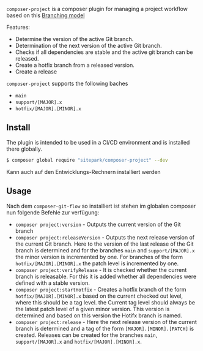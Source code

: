 `composer-project` is a composer plugin for managing a project workflow based on this [Branching model](https://sitepark.github.io/github-project-workflow/branching-model.html)

Features:

* Determine the version of the active Git branch.
* Determination of the next version of the active Git branch.
* Checks if all dependencies are stable and the active git branch can be released.
* Create a hotfix branch from a released version.
* Create a release

`composer-project` supports the following baches

* `main`
* `support/[MAJOR].x`
* `hotfix/[MAJOR].[MINOR].x`


## Install

The plugin is intended to be used in a CI/CD environment and is installed there globally.

```sh
$ composer global require "sitepark/composer-project" --dev
```

Kann auch auf den Entwicklungs-Rechnern installiert werden

## Usage

Nach dem `composer-git-flow` so installiert ist stehen im globalen composer nun folgende Befehle zur verfügung:

* `composer project:version` - Outputs the current version of the Git branch
* `composer project:releaseVersion` - Outputs the next release version of the current Git branch. Here to the version of the last release of the Git branch is determined and for the branches `main` and `support/[MAJOR].x` the minor version is incremented by one. For branches of the form `hotfix/[MAJOR].[MINOR].x` the patch level is incremented by one.
* `composer project:verifyRelease` - It is checked whether the current branch is releasable. For this it is added whether all dependencies were defined with a stable version.
* `composer project:startHotfix` - Creates a hotfix branch of the form `hotfix/[MAJOR].[MINOR].x` based on the current checked out level, where this should be a tag level. the Current tag level should always be the latest patch level of a given minor version. This version is determined and based on this version the Hotifx branch is named.
* `composer project:release` - Here the next release version of the current branch is determined and a tag of the form `[MAJOR].[MINOR].[PATCH]` is created. Releases can be created for the branches `main`, `support/[MAJOR].x` and `hotfix/[MAJOR].[MINOR].x`.

